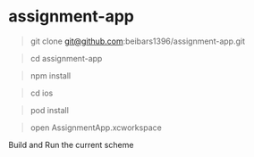 # assignment-app

> git clone git@github.com:beibars1396/assignment-app.git

> cd assignment-app

> npm install

> cd ios

> pod install

> open AssignmentApp.xcworkspace  

Build and Run the current scheme 
